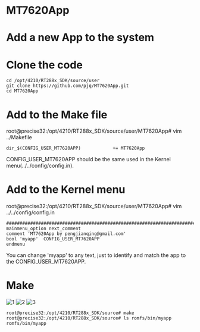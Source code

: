 MT7620App
=========

Add a new App to the system
========

Clone the code
=======

```
cd /opt/4210/RT288x_SDK/source/user
git clone https://github.com/pjq/MT7620App.git
cd MT7620App
```
Add to the Make file 
=======
root@precise32:/opt/4210/RT288x_SDK/source/user/MT7620App# vim ../Makefile 
```  
dir_$(CONFIG_USER_MT7620APP)            += MT7620App  
```
CONFIG_USER_MT7620APP should be the same used in the Kernel menu(../../config/config.in).

Add to the Kernel menu
=======
root@precise32:/opt/4210/RT288x_SDK/source/user/MT7620App# vim ../../config/config.in 
```
##############################################################################
mainmenu_option next_comment
comment 'MT7620App by pengjianqing@gmail.com'
bool 'myapp'  CONFIG_USER_MT7620APP                                                                                                       
endmenu
```
You can change 'myapp' to any text, just to identify and match the app to the CONFIG_USER_MT7620APP.


Make
=======
![1](https://raw.githubusercontent.com/pjq/MT7620App/master/ScreenShot/Screenshot%202014-06-01%2023.30.02.png "Config 1")
![2](https://raw.githubusercontent.com/pjq/MT7620App/master/ScreenShot/Screenshot%202014-06-01%2023.30.38.png "Config 2")
![3](https://raw.githubusercontent.com/pjq/MT7620App/master/ScreenShot/Screenshot%202014-06-01%2023.30.49.png "Config 3")

```
root@precise32:/opt/4210/RT288x_SDK/source# make 
root@precise32:/opt/4210/RT288x_SDK/source# ls romfs/bin/myapp 
romfs/bin/myapp
```
